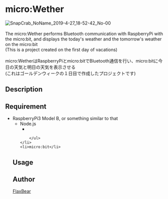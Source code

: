 micro:Wether
====
![SnapCrab_NoName_2019-4-27_18-52-42_No-00](https://user-images.githubusercontent.com/22972451/56873863-60894100-6a70-11e9-95fe-cb738aea2648.png)<br>
<br>
The micro:Wether performs Bluetooth communication with RaspberryPi with the micro:bit, and displays the today's weather and the tomorrow's weather on the micro:bit<br>
(This is a project created on the first day of vacations)
<br><br>
micro:WetherはRaspberryPiとmicro:bitでBluetooth通信を行い、micro:bitに今日の天気と明日の天気を表示させる<br>
(これはゴールデンウィークの１日目で作成したプロジェクトです)

## Description


## Requirement
<ul>
	<li>
		RaspberryPi3 Model B, or something similar to that
		<ul>
			<li>
				Node.js
				<ul>
					<li>
				</ul>
			</li>

		</ul>
	</li>
	<li>micro:bit</li>
</ul>


## Usage

## Author
[FlaxBear](https://github.com/FlaxBear)
